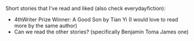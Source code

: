 Short stories that I've read and liked (also check everydayfiction):
- 4thWriter Prize Winner: A Good Son by Tian Yi (I would love to read more by the same author)
- Can we read the other stories? (specifically Benjamin Toma James one)
